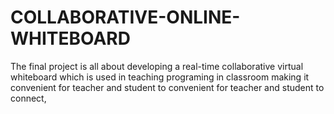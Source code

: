 # COLLABORATIVE-ONLINE-WHITEBOARD
The final project is all about developing a real-time collaborative virtual whiteboard which is used in teaching programing in classroom making it convenient for teacher and student to convenient for teacher and student to connect,
